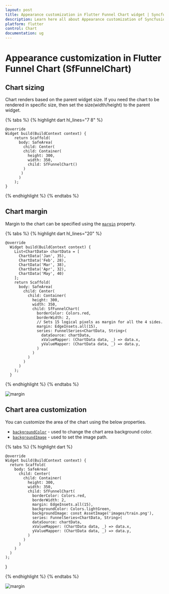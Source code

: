 ```yaml
---
layout: post
title: Appearance customization in Flutter Funnel Chart widget | Syncfusion 
description: Learn here all about Appearance customization of Syncfusion Flutter Funnel Chart (SfFunnelChart) widget and more.
platform: flutter
control: Chart
documentation: ug
---
```


# Appearance customization in Flutter Funnel Chart (SfFunnelChart)

## Chart sizing

Chart renders based on the parent widget size. If you need the chart to be rendered in specific size, then set the size(width/height) to the parent widget.

{% tabs %}
{% highlight dart hl_lines="7 8" %} 

    @override
    Widget build(BuildContext context) {
        return Scaffold(
          body: SafeArea(
            child: Center(
            child: Container(
              height: 300,
              width: 350,
              child: SfFunnelChart()
            )
           )
          )
        );
    }

{% endhighlight %}
{% endtabs %}

## Chart margin

Margin to the chart can be specified using the [`margin`](https://pub.dev/documentation/syncfusion_flutter_charts/latest/charts/SfFunnelChart/margin.html) property.

{% tabs %}
{% highlight dart hl_lines="20" %} 

    @override
      Widget build(BuildContext context) {
        List<ChartData> chartData = [
          ChartData('Jan', 35),
          ChartData('Feb', 28),
          ChartData('Mar', 38),
          ChartData('Apr', 32),
          ChartData('May', 40)
        ];
        return Scaffold(
          body: SafeArea(
            child: Center(
              child: Container(
                height: 300,
                width: 350,
                child: SfFunnelChart(
                  borderColor: Colors.red,
                  borderWidth: 2,
                  // Sets 15 logical pixels as margin for all the 4 sides.
                  margin: EdgeInsets.all(15),
                  series: FunnelSeries<ChartData, String>(
                    dataSource: chartData,
                    xValueMapper: (ChartData data, _) => data.x,
                    yValueMapper: (ChartData data, _) => data.y,
                  )
                )
              )
            )
          )
        );
      }

{% endhighlight %}
{% endtabs %}

![margin](images\chart-title\chart_margin.png)


## Chart area customization

You can customize the area of the chart using the below properties.

* [`backgroundColor`](https://pub.dev/documentation/syncfusion_flutter_charts/latest/charts/SfFunnelChart/backgroundColor.html) - used to change the chart area background color.
* [`backgroundImage`](https://pub.dev/documentation/syncfusion_flutter_charts/latest/charts/SfFunnelChart/backgroundImage.html) - used to set the image path.

{% tabs %}
{% highlight dart %} 

    @override
    Widget build(BuildContext context) {
      return Scaffold(
        body: SafeArea(
          child: Center(
            child: Container(
              height: 300, 
              width: 350, 
              child: SfFunnelChart(
                borderColor: Colors.red,
                borderWidth: 2,
                margin: EdgeInsets.all(15),
                backgroundColor: Colors.lightGreen,
                backgroundImage: const AssetImage('images/train.png'),
                series: FunnelSeries<ChartData, String>(
                dataSource: chartData,
                xValueMapper: (ChartData data, _) => data.x,
                yValueMapper: (ChartData data, _) => data.y,
              )
            )
          )
        )
      )
    );
  }

{% endhighlight %}
{% endtabs %}

![margin](images\chart-title\background_image.png)
